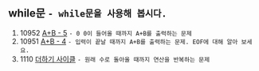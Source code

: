 while문 ```- while문을 사용해 봅시다.```
---
1. 10952 [A+B - 5](https://www.acmicpc.net/problem/10952)
    ```- 0 0이 들어올 때까지 A+B를 출력하는 문제```
2. 10951 [A+B - 4](https://www.acmicpc.net/problem/10951)
    ```- 입력이 끝날 때까지 A+B를 출력하는 문제. EOF에 대해 알아 보세요.```
3. 1110	[더하기 사이클](https://www.acmicpc.net/problem/1110)
    ```- 원래 수로 돌아올 때까지 연산을 반복하는 문제```
